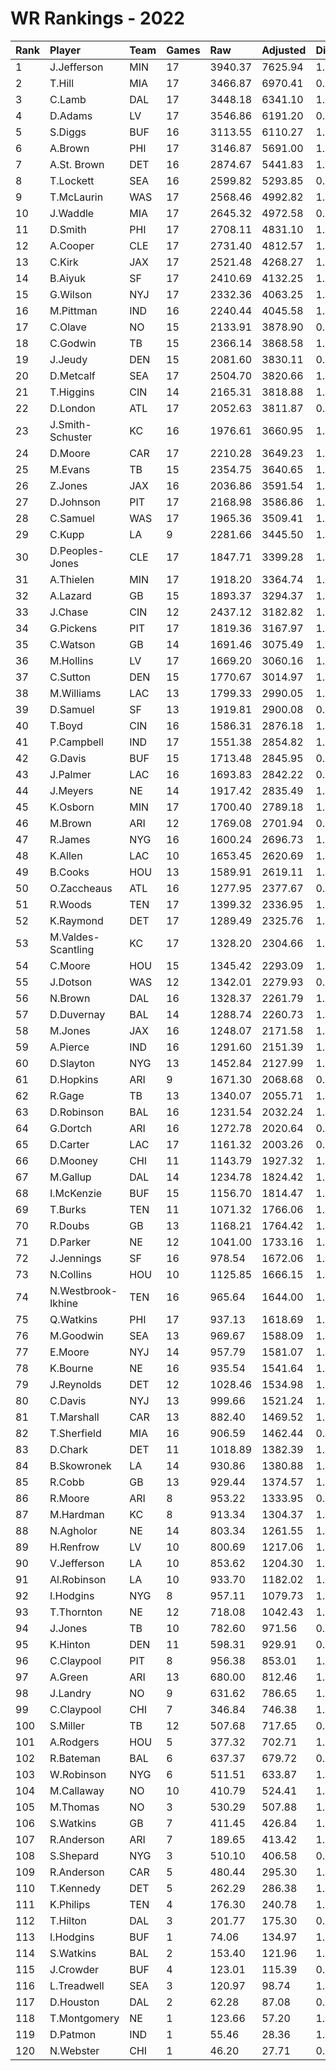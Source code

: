 # WR Rankings - 2022

| Rank | Player             | Team | Games | Raw     | Adjusted | Difficulty | Avg/Game | Typical | Consistency | Trend    |
| :----| :------------------| :----| :-----| :-------| :--------| :----------| :--------| :-------| :-----------| :--------|
| 1    | J.Jefferson        | MIN  | 17    | 3940.37 | 7625.94  | 1.004      | 448.58   | 436.51  | 7/1/9       | +202.4%  |
| 2    | T.Hill             | MIA  | 17    | 3466.87 | 6970.41  | 0.997      | 410.02   | 414.92  | 10/0/7      | +91.7%   |
| 3    | C.Lamb             | DAL  | 17    | 3448.18 | 6341.10  | 1.003      | 373.01   | 304.17  | 6/1/10      | +117.9%  |
| 4    | D.Adams            | LV   | 17    | 3546.86 | 6191.20  | 0.999      | 364.19   | 390.18  | 9/0/8       | +213.4%  |
| 5    | S.Diggs            | BUF  | 16    | 3113.55 | 6110.27  | 1.007      | 381.89   | 384.21  | 7/1/8       | +102.1%  |
| 6    | A.Brown            | PHI  | 17    | 3146.87 | 5691.00  | 1.009      | 334.76   | 333.09  | 8/2/7       | +94.5%   |
| 7    | A.St. Brown        | DET  | 16    | 2874.67 | 5441.83  | 1.002      | 340.11   | 366.23  | 10/0/6      | +124.1%  |
| 8    | T.Lockett          | SEA  | 16    | 2599.82 | 5293.85  | 0.994      | 330.87   | 340.41  | 8/3/5       | +103.6%  |
| 9    | T.McLaurin         | WAS  | 17    | 2568.46 | 4992.82  | 1.007      | 293.70   | 271.04  | 9/1/7       | +110.3%  |
| 10   | J.Waddle           | MIA  | 17    | 2645.32 | 4972.58  | 0.994      | 292.50   | 312.59  | 9/2/6       | +154.7%  |
| 11   | D.Smith            | PHI  | 17    | 2708.11 | 4831.10  | 1.006      | 284.18   | 285.75  | 7/4/6       | +135.3%  |
| 12   | A.Cooper           | CLE  | 17    | 2731.40 | 4812.57  | 1.006      | 283.09   | 283.02  | 9/0/8       | +202.0%  |
| 13   | C.Kirk             | JAX  | 17    | 2521.48 | 4268.27  | 1.002      | 251.07   | 250.62  | 8/1/8       | +128.8%  |
| 14   | B.Aiyuk            | SF   | 17    | 2410.69 | 4132.25  | 1.010      | 243.07   | 249.18  | 10/1/6      | +84.0%   |
| 15   | G.Wilson           | NYJ  | 17    | 2332.36 | 4063.25  | 1.012      | 239.01   | 241.76  | 9/2/6       | +206.9%  |
| 16   | M.Pittman          | IND  | 16    | 2240.44 | 4045.58  | 1.014      | 252.85   | 249.55  | 5/3/8       | +97.2%   |
| 17   | C.Olave            | NO   | 15    | 2133.91 | 3878.90  | 0.998      | 258.59   | 235.76  | 6/1/8       | +98.2%   |
| 18   | C.Godwin           | TB   | 15    | 2366.14 | 3868.58  | 1.000      | 257.91   | 240.84  | 6/3/6       | +75.5%   |
| 19   | J.Jeudy            | DEN  | 15    | 2081.60 | 3830.11  | 0.996      | 255.34   | 266.15  | 9/1/5       | +151.0%  |
| 20   | D.Metcalf          | SEA  | 17    | 2504.70 | 3820.66  | 1.001      | 224.74   | 236.99  | 10/0/7      | +115.4%  |
| 21   | T.Higgins          | CIN  | 14    | 2165.31 | 3818.88  | 1.009      | 272.78   | 301.94  | 8/1/5       | +116.5%  |
| 22   | D.London           | ATL  | 17    | 2052.63 | 3811.87  | 0.998      | 224.23   | 226.76  | 8/1/8       | +123.3%  |
| 23   | J.Smith-Schuster   | KC   | 16    | 1976.61 | 3660.95  | 1.006      | 228.81   | 247.83  | 10/0/6      | +216.2%  |
| 24   | D.Moore            | CAR  | 17    | 2210.28 | 3649.23  | 1.008      | 214.66   | 194.73  | 7/1/9       | +251.1%  |
| 25   | M.Evans            | TB   | 15    | 2354.75 | 3640.65  | 1.002      | 242.71   | 221.23  | 9/1/5       | +132.0%  |
| 26   | Z.Jones            | JAX  | 16    | 2036.86 | 3591.54  | 1.000      | 224.47   | 211.27  | 9/1/6       | +235.4%  |
| 27   | D.Johnson          | PIT  | 17    | 2168.98 | 3586.86  | 1.011      | 210.99   | 197.40  | 6/3/8       | +64.3%   |
| 28   | C.Samuel           | WAS  | 17    | 1965.36 | 3509.41  | 1.003      | 206.44   | 209.40  | 7/2/8       | +167.4%  |
| 29   | C.Kupp             | LA   | 9     | 2281.66 | 3445.50  | 1.004      | 382.83   | 379.94  | 3/0/6       | INACTIVE |
| 30   | D.Peoples-Jones    | CLE  | 17    | 1847.71 | 3399.28  | 1.018      | 199.96   | 184.75  | 7/0/10      | +166.2%  |
| 31   | A.Thielen          | MIN  | 17    | 1918.20 | 3364.74  | 1.004      | 197.93   | 174.65  | 8/0/9       | +143.1%  |
| 32   | A.Lazard           | GB   | 15    | 1893.37 | 3294.37  | 1.014      | 219.62   | 238.75  | 7/3/5       | +98.8%   |
| 33   | J.Chase            | CIN  | 12    | 2437.12 | 3182.82  | 1.000      | 265.23   | 266.13  | 6/1/5       | +74.1%   |
| 34   | G.Pickens          | PIT  | 17    | 1819.36 | 3167.97  | 1.010      | 186.35   | 184.40  | 9/0/8       | +208.7%  |
| 35   | C.Watson           | GB   | 14    | 1691.46 | 3075.49  | 1.005      | 219.68   | 188.68  | 7/1/6       | +369.0%  |
| 36   | M.Hollins          | LV   | 17    | 1669.20 | 3060.16  | 1.004      | 180.01   | 154.46  | 6/1/10      | +210.9%  |
| 37   | C.Sutton           | DEN  | 15    | 1770.67 | 3014.97  | 1.000      | 201.00   | 198.36  | 7/1/7       | +177.4%  |
| 38   | M.Williams         | LAC  | 13    | 1799.33 | 2990.05  | 1.007      | 230.00   | 214.71  | 6/1/6       | +218.8%  |
| 39   | D.Samuel           | SF   | 13    | 1919.81 | 2900.08  | 0.995      | 223.08   | 209.74  | 4/4/5       | +74.3%   |
| 40   | T.Boyd             | CIN  | 16    | 1586.31 | 2876.18  | 1.009      | 179.76   | 172.26  | 7/1/8       | +168.0%  |
| 41   | P.Campbell         | IND  | 17    | 1551.38 | 2854.82  | 1.004      | 167.93   | 182.17  | 10/1/6      | +255.1%  |
| 42   | G.Davis            | BUF  | 15    | 1713.48 | 2845.95  | 0.999      | 189.73   | 188.29  | 8/1/6       | +112.9%  |
| 43   | J.Palmer           | LAC  | 16    | 1693.83 | 2842.22  | 0.999      | 177.64   | 173.27  | 7/2/7       | +152.9%  |
| 44   | J.Meyers           | NE   | 14    | 1917.42 | 2835.49  | 1.010      | 202.54   | 215.92  | 9/0/5       | +92.0%   |
| 45   | K.Osborn           | MIN  | 17    | 1700.40 | 2789.18  | 1.011      | 164.07   | 144.75  | 9/1/7       | +293.4%  |
| 46   | M.Brown            | ARI  | 12    | 1769.08 | 2701.94  | 0.997      | 225.16   | 290.42  | 9/0/3       | +112.2%  |
| 47   | R.James            | NYG  | 16    | 1600.24 | 2696.73  | 1.007      | 168.55   | 188.09  | 9/1/6       | +316.5%  |
| 48   | K.Allen            | LAC  | 10    | 1653.45 | 2620.69  | 1.006      | 262.07   | 271.00  | 6/0/4       | +115.6%  |
| 49   | B.Cooks            | HOU  | 13    | 1589.91 | 2619.11  | 1.006      | 201.47   | 193.24  | 8/0/5       | +84.3%   |
| 50   | O.Zaccheaus        | ATL  | 16    | 1277.95 | 2377.67  | 0.998      | 148.60   | 153.21  | 9/1/6       | +176.5%  |
| 51   | R.Woods            | TEN  | 17    | 1399.32 | 2336.95  | 1.003      | 137.47   | 125.16  | 7/1/9       | +162.3%  |
| 52   | K.Raymond          | DET  | 17    | 1289.49 | 2325.76  | 1.002      | 136.81   | 117.77  | 5/0/12      | +206.1%  |
| 53   | M.Valdes-Scantling | KC   | 17    | 1328.20 | 2304.66  | 1.004      | 135.57   | 136.89  | 8/1/8       | +239.8%  |
| 54   | C.Moore            | HOU  | 15    | 1345.42 | 2293.09  | 1.005      | 152.87   | 136.92  | 7/3/5       | +206.8%  |
| 55   | J.Dotson           | WAS  | 12    | 1342.01 | 2279.93  | 0.996      | 189.99   | 195.18  | 5/2/5       | +217.9%  |
| 56   | N.Brown            | DAL  | 16    | 1328.37 | 2261.79  | 1.003      | 141.36   | 149.89  | 9/0/7       | +472.1%  |
| 57   | D.Duvernay         | BAL  | 14    | 1288.74 | 2260.73  | 1.000      | 161.48   | 167.29  | 8/0/6       | INACTIVE |
| 58   | M.Jones            | JAX  | 16    | 1248.07 | 2171.58  | 1.002      | 135.72   | 130.00  | 8/0/8       | +250.6%  |
| 59   | A.Pierce           | IND  | 16    | 1291.60 | 2151.39  | 1.010      | 134.46   | 124.65  | 8/0/8       | +381.1%  |
| 60   | D.Slayton          | NYG  | 13    | 1452.84 | 2127.99  | 1.006      | 163.69   | 164.37  | 6/1/6       | +158.4%  |
| 61   | D.Hopkins          | ARI  | 9     | 1671.30 | 2068.68  | 0.997      | 229.85   | 250.68  | 5/1/3       | +76.4%   |
| 62   | R.Gage             | TB   | 13    | 1340.07 | 2055.71  | 1.003      | 158.13   | 115.56  | 7/0/6       | +261.1%  |
| 63   | D.Robinson         | BAL  | 16    | 1231.54 | 2032.24  | 1.001      | 127.01   | 109.84  | 8/1/7       | +272.8%  |
| 64   | G.Dortch           | ARI  | 16    | 1272.78 | 2020.64  | 0.998      | 126.29   | 125.38  | 8/2/6       | +1602.1% |
| 65   | D.Carter           | LAC  | 17    | 1161.32 | 2003.26  | 0.995      | 117.84   | 104.86  | 8/2/7       | +315.3%  |
| 66   | D.Mooney           | CHI  | 11    | 1143.79 | 1927.32  | 1.002      | 175.21   | 188.76  | 6/1/4       | INACTIVE |
| 67   | M.Gallup           | DAL  | 14    | 1234.78 | 1824.42  | 1.005      | 130.32   | 124.70  | 6/0/8       | +192.7%  |
| 68   | I.McKenzie         | BUF  | 15    | 1156.70 | 1814.47  | 1.012      | 120.96   | 105.45  | 7/1/7       | +205.4%  |
| 69   | T.Burks            | TEN  | 11    | 1071.32 | 1766.06  | 1.003      | 160.55   | 156.49  | 5/2/4       | +159.9%  |
| 70   | R.Doubs            | GB   | 13    | 1168.21 | 1764.42  | 1.006      | 135.72   | 119.46  | 5/1/7       | +255.9%  |
| 71   | D.Parker           | NE   | 12    | 1041.00 | 1733.16  | 1.006      | 144.43   | 139.65  | 6/0/6       | +445.6%  |
| 72   | J.Jennings         | SF   | 16    | 978.54  | 1672.06  | 1.018      | 104.50   | 84.96   | 7/1/8       | +269.7%  |
| 73   | N.Collins          | HOU  | 10    | 1125.85 | 1666.15  | 1.010      | 166.61   | 179.12  | 6/0/4       | INACTIVE |
| 74   | N.Westbrook-Ikhine | TEN  | 16    | 965.64  | 1644.00  | 1.003      | 102.75   | 90.16   | 9/1/6       | +954.0%  |
| 75   | Q.Watkins          | PHI  | 17    | 937.13  | 1618.69  | 1.003      | 95.22    | 69.04   | 6/0/11      | +518.2%  |
| 76   | M.Goodwin          | SEA  | 13    | 969.67  | 1588.09  | 1.004      | 122.16   | 102.73  | 8/0/5       | +434.0%  |
| 77   | E.Moore            | NYJ  | 14    | 957.79  | 1581.07  | 1.007      | 112.93   | 110.17  | 7/0/7       | +221.0%  |
| 78   | K.Bourne           | NE   | 16    | 935.54  | 1541.64  | 1.005      | 96.35    | 88.33   | 9/0/7       | +369.8%  |
| 79   | J.Reynolds         | DET  | 12    | 1028.46 | 1534.98  | 1.000      | 127.92   | 149.87  | 7/0/5       | +276.9%  |
| 80   | C.Davis            | NYJ  | 13    | 999.66  | 1521.24  | 1.002      | 117.02   | 112.71  | 7/1/5       | +288.3%  |
| 81   | T.Marshall         | CAR  | 13    | 882.40  | 1469.52  | 1.007      | 113.04   | 110.25  | 6/2/5       | +156.2%  |
| 82   | T.Sherfield        | MIA  | 16    | 906.59  | 1462.44  | 0.987      | 91.40    | 77.57   | 8/1/7       | +319.6%  |
| 83   | D.Chark            | DET  | 11    | 1018.89 | 1382.39  | 1.007      | 125.67   | 132.20  | 6/0/5       | +247.2%  |
| 84   | B.Skowronek        | LA   | 14    | 930.86  | 1380.88  | 1.007      | 98.63    | 94.04   | 8/0/6       | INACTIVE |
| 85   | R.Cobb             | GB   | 13    | 929.44  | 1374.57  | 1.005      | 105.74   | 84.00   | 6/0/7       | +365.6%  |
| 86   | R.Moore            | ARI  | 8     | 953.22  | 1333.95  | 0.993      | 166.74   | 178.45  | 4/0/4       | INACTIVE |
| 87   | M.Hardman          | KC   | 8     | 913.34  | 1304.37  | 1.010      | 163.05   | 177.48  | 5/0/3       | INACTIVE |
| 88   | N.Agholor          | NE   | 14    | 803.34  | 1261.55  | 1.002      | 90.11    | 78.49   | 8/1/5       | +716.1%  |
| 89   | H.Renfrow          | LV   | 10    | 800.69  | 1217.06  | 1.003      | 121.71   | 129.90  | 6/1/3       | +144.0%  |
| 90   | V.Jefferson        | LA   | 10    | 853.62  | 1204.30  | 1.006      | 120.43   | 121.67  | 4/0/6       | +81.1%   |
| 91   | Al.Robinson        | LA   | 10    | 933.70  | 1182.02  | 1.013      | 118.20   | 114.56  | 6/0/4       | INACTIVE |
| 92   | I.Hodgins          | NYG  | 8     | 957.11  | 1079.73  | 1.006      | 134.97   | 127.74  | 5/0/4       | +120.5%  |
| 93   | T.Thornton         | NE   | 12    | 718.08  | 1042.43  | 1.008      | 86.87    | 73.04   | 9/0/3       | +252.9%  |
| 94   | J.Jones            | TB   | 10    | 782.60  | 971.56   | 0.992      | 97.16    | 89.57   | 3/1/6       | +149.9%  |
| 95   | K.Hinton           | DEN  | 11    | 598.31  | 929.91   | 0.991      | 84.54    | 82.10   | 5/0/6       | +297.1%  |
| 96   | C.Claypool         | PIT  | 8     | 956.38  | 853.01   | 1.013      | 106.63   | 83.18   | 6/0/9       | +277.7%  |
| 97   | A.Green            | ARI  | 13    | 680.00  | 812.46   | 1.003      | 62.50    | 57.83   | 8/0/5       | +438.3%  |
| 98   | J.Landry           | NO   | 9     | 631.62  | 786.65   | 1.005      | 87.41    | 77.53   | 5/1/3       | INACTIVE |
| 99   | C.Claypool         | CHI  | 7     | 346.84  | 746.38   | 1.013      | 106.63   | 83.18   | 6/0/9       | +277.7%  |
| 100  | S.Miller           | TB   | 12    | 507.68  | 717.65   | 0.992      | 59.80    | 65.19   | 9/0/3       | +479.3%  |
| 101  | A.Rodgers          | HOU  | 5     | 377.32  | 702.71   | 1.008      | 140.54   | 96.00   | 2/1/2       | N/A      |
| 102  | R.Bateman          | BAL  | 6     | 637.37  | 679.72   | 0.995      | 113.29   | 120.39  | 4/0/2       | INACTIVE |
| 103  | W.Robinson         | NYG  | 6     | 511.51  | 633.87   | 1.015      | 105.64   | 103.65  | 3/0/3       | INACTIVE |
| 104  | M.Callaway         | NO   | 10    | 410.79  | 524.41   | 1.003      | 52.44    | 50.70   | 5/0/5       | +400.0%  |
| 105  | M.Thomas           | NO   | 3     | 530.29  | 507.88   | 1.000      | 169.29   | 169.29  | 1/0/2       | INACTIVE |
| 106  | S.Watkins          | GB   | 7     | 411.45  | 426.84   | 1.007      | 60.98    | 54.39   | 5/0/4       | +280.5%  |
| 107  | R.Anderson         | ARI  | 7     | 189.65  | 413.42   | 1.001      | 59.06    | 54.35   | 7/0/5       | +545.4%  |
| 108  | S.Shepard          | NYG  | 3     | 510.10  | 406.58   | 0.998      | 135.53   | 135.53  | 1/1/1       | INACTIVE |
| 109  | R.Anderson         | CAR  | 5     | 480.44  | 295.30   | 1.001      | 59.06    | 54.35   | 7/0/5       | +545.4%  |
| 110  | T.Kennedy          | DET  | 5     | 262.29  | 286.38   | 1.017      | 57.28    | 59.94   | 3/0/2       | INACTIVE |
| 111  | K.Philips          | TEN  | 4     | 176.30  | 240.78   | 1.004      | 60.19    | 103.68  | 3/0/1       | INACTIVE |
| 112  | T.Hilton           | DAL  | 3     | 201.77  | 175.30   | 0.980      | 58.43    | 58.43   | 1/0/2       | N/A      |
| 113  | I.Hodgins          | BUF  | 1     | 74.06   | 134.97   | 1.006      | 134.97   | 127.74  | 5/0/4       | +120.5%  |
| 114  | S.Watkins          | BAL  | 2     | 153.40  | 121.96   | 1.007      | 60.98    | 54.39   | 5/0/4       | +280.5%  |
| 115  | J.Crowder          | BUF  | 4     | 123.01  | 115.39   | 0.996      | 28.85    | 35.68   | 3/0/1       | INACTIVE |
| 116  | L.Treadwell        | SEA  | 3     | 120.97  | 98.74    | 1.020      | 32.91    | 32.91   | 1/0/2       | N/A      |
| 117  | D.Houston          | DAL  | 2     | 62.28   | 87.08    | 0.992      | 43.54    | 43.54   | 1/0/1       | INACTIVE |
| 118  | T.Montgomery       | NE   | 1     | 123.66  | 57.20    | 1.012      | 57.20    | 57.20   | 0/1/0       | INACTIVE |
| 119  | D.Patmon           | IND  | 1     | 55.46   | 28.36    | 1.025      | 28.36    | 28.36   | 0/1/0       | INACTIVE |
| 120  | N.Webster          | CHI  | 1     | 46.20   | 27.71    | 0.950      | 27.71    | 27.71   | 0/1/0       | INACTIVE |

